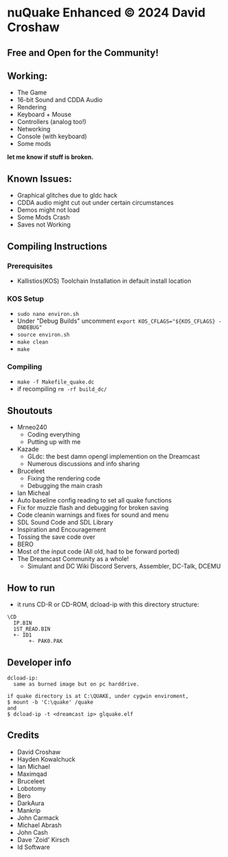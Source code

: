 # nuQuake Enhanced © 2024 David Croshaw
## Free and Open for the Community!

## Working:
- The Game
- 16-bit Sound and CDDA Audio
- Rendering
- Keyboard + Mouse 
- Controllers (analog too!)
- Networking
- Console (with keyboard)
- Some mods


__let me know if stuff is broken.__

## Known Issues:
- Graphical glitches due to gldc hack
- CDDA audio might cut out under certain circumstances
- Demos might not load
- Some Mods Crash
- Saves not Working

## Compiling Instructions
### Prerequisites
- Kallistios(KOS) Toolchain Installation in default install location
### KOS Setup
- ```sudo nano environ.sh```
- Under "Debug Builds" uncomment ```export KOS_CFLAGS="${KOS_CFLAGS} -DNDEBUG"```
- ```source environ.sh```
- ```make clean```
- ```make```
### Compiling
- ```make -f Makefile_quake.dc```
- if recompiling ```rm -rf build_dc/```

## Shoutouts
- Mrneo240
  - Coding everything
  - Putting up with me
- Kazade
  - GLdc: the best damn opengl implemention on the Dreamcast
  - Numerous discussions and info sharing
- Bruceleet
  - Fixing the rendering code
  - Debugging the main crash
- Ian Micheal
 -  Auto baseline config reading to set all quake functions
 -  Fix for muzzle flash and debugging for broken saving
  - Code cleanin warnings and fixes for sound and menu
  - SDL Sound Code and SDL Library
  - Inspiration and Encouragement
  - Tossing the save code over
  - BERO
  - Most of the input code (All old, had to be forward ported)
- The Dreamcast Community as a whole!
  - Simulant and DC Wiki Discord Servers, Assembler, DC-Talk, DCEMU



## How to run
- it runs CD-R or CD-ROM, dcload-ip with this directory structure:
```
\CD
  IP.BIN
  1ST_READ.BIN
  +- ID1
       +- PAK0.PAK
```


## Developer info
```
dcload-ip:
  same as burned image but on pc harddrive.

if quake directory is at C:\QUAKE, under cygwin enviroment, 
$ mount -b 'C:\quake' /quake
and
$ dcload-ip -t <dreamcast ip> glquake.elf
```
## Credits
- David Croshaw
- Hayden Kowalchuck
- Ian Michael
- Maximqad
- Bruceleet
- Lobotomy
- Bero
- DarkAura
- Mankrip
- John Carmack
- Michael Abrash
- John Cash
- Dave 'Zoid' Kirsch
- Id Software